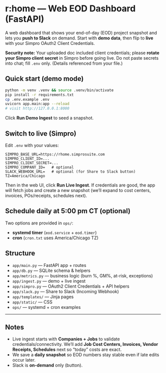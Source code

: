 # r:home — Web EOD Dashboard (FastAPI)

A web dashboard that shows your end-of-day (EOD) project snapshot and lets you **push to Slack** on demand.
Start with **demo data**, then flip to **live** with your Simpro OAuth2 Client Credentials.

**Security note:** Your uploaded doc included client credentials; please **rotate your Simpro client secret** in Simpro before going live. Do not paste secrets into chat; fill `.env` only. (Details referenced from your file.)

## Quick start (demo mode)
```bash
python -m venv .venv && source .venv/bin/activate
pip install -r requirements.txt
cp .env.example .env
uvicorn app.main:app --reload
# visit http://127.0.0.1:8000
```
Click **Run Demo Ingest** to seed a snapshot.

## Switch to live (Simpro)
Edit `.env` with your values:
```
SIMPRO_BASE_URL=https://rhome.simprosuite.com
SIMPRO_CLIENT_ID=...
SIMPRO_CLIENT_SECRET=...
SIMPRO_COMPANY_ID=   # optional
SLACK_WEBHOOK_URL=   # optional (for Share to Slack button)
TZ=America/Chicago
```
Then in the web UI, click **Run Live Ingest**. If credentials are good, the app will fetch jobs and create a new snapshot (we’ll expand to cost centers, invoices, POs/receipts, schedules next).

## Schedule daily at 5:00 pm CT (optional)
Two options are provided in `ops/`:
- **systemd timer** (`eod.service` + `eod.timer`)
- **cron** (`cron.txt` uses America/Chicago TZ)

## Structure
- `app/main.py`         — FastAPI app + routes
- `app/db.py`           — SQLite schema & helpers
- `app/metrics.py`      — business logic (burn %, GM%, at-risk, exceptions)
- `app/ingest.py`       — demo + live ingest
- `app/simpro.py`       — OAuth2 Client Credentials + API helpers
- `app/slack.py`        — Share to Slack (Incoming Webhook)
- `app/templates/`      — Jinja pages
- `app/static/`         — CSS
- `ops/`                — systemd + cron examples

---

## Notes
- Live ingest starts with **Companies + Jobs** to validate credentials/connectivity. We’ll add **Job Cost Centers, Invoices, Vendor Receipts, Schedules** next so “today” costs are exact.
- We save a **daily snapshot** so EOD numbers stay stable even if late edits occur later.
- Slack is **on-demand** only (button).

